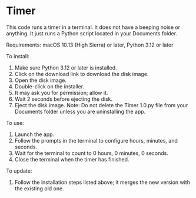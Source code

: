 # Timer
This code runs a timer in a terminal. It does not have a beeping noise or anything. It just runs a Python script located in your Documents folder.

Requirements:
macOS 10.13 (High Sierra) or later,
Python 3.12 or later

To install:
1. Make sure Python 3.12 or later is installed.
2. Click on the download link to download the disk image.
3. Open the disk image.
4. Double-click on the installer.
5. It may ask you for permission; allow it.
6. Wait 2 seconds before ejecting the disk.
7. Eject the disk image.
Note: Do not delete the Timer 1.0.py file from your Documents folder unless you are uninstalling the app.

To use:
1. Launch the app.
2. Follow the prompts in the terminal to configure hours, minutes, and seconds.
3. Wait for the terminal to count to 0 hours, 0 minutes, 0 seconds.
4. Close the terminal when the timer has finished.

To update:
1. Follow the installation steps listed above; it merges the new version with the existing old one.
